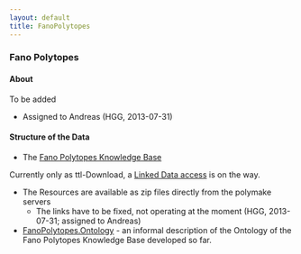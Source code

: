 ```yaml
---
layout: default
title: FanoPolytopes
---
```


### Fano Polytopes

#### About

To be added

-   Assigned to Andreas (HGG, 2013-07-31)

#### Structure of the Data

-   The [Fano Polytopes Knowledge Base](http://symbolicdata.org/RDFData/FanoPolytopes.ttl)

  
  
Currently only as ttl-Download, a [Linked Data access](http://linkeddata.org) is on the way.

-   The Resources are available as zip files directly from the polymake servers
    -   The links have to be fixed, not operating at the moment (HGG, 2013-07-31; assigned to Andreas)
-   [FanoPolytopes.Ontology](FanoPolytopes.Ontology "wikilink") - an informal description of the Ontology of the Fano Polytopes Knowledge Base developed so far.

